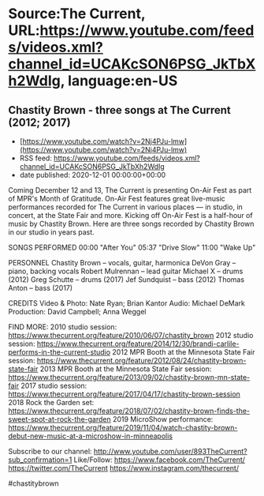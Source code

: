 # Source:The Current, URL:https://www.youtube.com/feeds/videos.xml?channel_id=UCAKcSON6PSG_JkTbXh2WdIg, language:en-US

## Chastity Brown - three songs at The Current (2012; 2017)
 - [https://www.youtube.com/watch?v=2Nj4PJu-lmw](https://www.youtube.com/watch?v=2Nj4PJu-lmw)
 - RSS feed: https://www.youtube.com/feeds/videos.xml?channel_id=UCAKcSON6PSG_JkTbXh2WdIg
 - date published: 2020-12-01 00:00:00+00:00

Coming December 12 and 13, The Current is presenting On-Air Fest as part of MPR's Month of Gratitude. On-Air Fest features great live-music performances recorded for The Current in various places — in studio, in concert, at the State Fair and more. Kicking off On-Air Fest is a half-hour of music by Chastity Brown. Here are three songs recorded by Chastity Brown in our studio in years past.

SONGS PERFORMED
00:00 "After You" 
05:37 "Drive Slow"
11:00 "Wake Up"

PERSONNEL
Chastity Brown – vocals, guitar, harmonica
DeVon Gray – piano, backing vocals
Robert Mulrennan – lead guitar
Michael X – drums (2012)
Greg Schutte – drums (2017)
Jef Sundquist – bass (2012)
Thomas Anton – bass (2017)

CREDITS
Video & Photo: Nate Ryan; Brian Kantor
Audio: Michael DeMark
Production: David Campbell; Anna Weggel

FIND MORE:
2010 studio session: https://www.thecurrent.org/feature/2010/06/07/chastity_brown
2012 studio session: https://www.thecurrent.org/feature/2014/12/30/brandi-carlile-performs-in-the-current-studio
2012 MPR Booth at the Minnesota State Fair session:
https://www.thecurrent.org/feature/2012/08/24/chastity-brown-state-fair
2013 MPR Booth at the Minnesota State Fair session:
https://www.thecurrent.org/feature/2013/09/02/chastity-brown-mn-state-fair
2017 studio session:
https://www.thecurrent.org/feature/2017/04/17/chastity-brown-session
2018 Rock the Garden set:
https://www.thecurrent.org/feature/2018/07/02/chastity-brown-finds-the-sweet-spot-at-rock-the-garden
2019 MicroShow performance:
https://www.thecurrent.org/feature/2019/11/04/watch-chastity-brown-debut-new-music-at-a-microshow-in-minneapolis

Subscribe to our channel:
http://www.youtube.com/user/893TheCurrent?sub_confirmation=1
Like/Follow:
https://www.facebook.com/TheCurrent/
https://twitter.com/TheCurrent
https://www.instagram.com/thecurrent/

#chastitybrown

